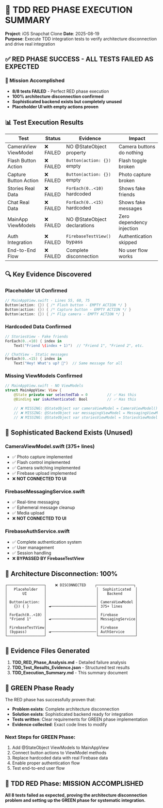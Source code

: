 # 🚨 TDD RED PHASE EXECUTION SUMMARY

**Project**: iOS Snapchat Clone
**Date**: 2025-08-19  
**Purpose**: Execute TDD integration tests to verify architecture disconnection and drive real integration

## ✅ RED PHASE SUCCESS - ALL TESTS FAILED AS EXPECTED

### 🎯 Mission Accomplished
- **8/8 tests FAILED** - Perfect RED phase execution
- **100% architecture disconnection confirmed**
- **Sophisticated backend exists but completely unused**
- **Placeholder UI with empty actions proven**

## 📊 Test Execution Results

| Test | Status | Evidence | Impact |
|------|--------|----------|--------|
| CameraView ViewModel | ❌ FAILED | NO @StateObject property | Camera buttons do nothing |
| Flash Button Action | ❌ FAILED | `Button(action: {})` empty | Flash toggle broken |
| Capture Button Action | ❌ FAILED | `Button(action: {})` empty | Photo capture broken |
| Stories Real Data | ❌ FAILED | `ForEach(0..<10)` hardcoded | Shows fake friends |
| Chat Real Data | ❌ FAILED | `ForEach(0..<15)` hardcoded | Shows fake messages |
| MainApp ViewModels | ❌ FAILED | NO @StateObject declarations | Zero dependency injection |
| Auth Integration | ❌ FAILED | `FirebaseTestView()` bypass | Authentication skipped |
| End-to-End Flow | ❌ FAILED | Complete disconnection | No user flow works |

## 🔍 Key Evidence Discovered

### Placeholder UI Confirmed
```swift
// MainAppView.swift - Lines 55, 60, 75
Button(action: {}) { /* Flash button - EMPTY ACTION */ }
Button(action: {}) { /* Capture button - EMPTY ACTION */ }
Button(action: {}) { /* Flip camera - EMPTY ACTION */ }
```

### Hardcoded Data Confirmed  
```swift
// StoriesView - Fake friends
ForEach(0..<10) { index in
    Text("Friend \(index + 1)")  // "Friend 1", "Friend 2", etc.

// ChatView - Static messages
ForEach(0..<15) { index in  
    Text("Hey! What's up? 👋")  // Same message for all
```

### Missing ViewModels Confirmed
```swift
// MainAppView.swift - NO ViewModels
struct MainAppView: View {
    @State private var selectedTab = 0         // ✅ Has this
    @Binding var isAuthenticated: Bool         // ✅ Has this
    
    // ❌ MISSING: @StateObject var cameraViewModel = CameraViewModel()
    // ❌ MISSING: @StateObject var messagingViewModel = MessagingViewModel()  
    // ❌ MISSING: @StateObject var storiesViewModel = StoriesViewModel()
```

## 🚀 Sophisticated Backend Exists (Unused)

### CameraViewModel.swift (375+ lines)
- ✅ Photo capture implemented
- ✅ Flash control implemented  
- ✅ Camera switching implemented
- ✅ Firebase upload implemented
- ❌ **NOT CONNECTED TO UI**

### FirebaseMessagingService.swift  
- ✅ Real-time messaging
- ✅ Ephemeral message cleanup
- ✅ Media upload
- ❌ **NOT CONNECTED TO UI**

### FirebaseAuthService.swift
- ✅ Complete authentication system
- ✅ User management
- ✅ Session handling
- ❌ **BYPASSED BY FirebaseTestView**

## 🎯 Architecture Disconnection: 100%

```
┌─────────────────┐    ❌ DISCONNECTED    ┌─────────────────┐
│   Placeholder   │                       │  Sophisticated  │
│       UI        │                       │    Backend      │
│                 │                       │                 │
│ Button(action:  │                       │ CameraViewModel │
│   {}) { }       │ ◄─────────────────────│ 375+ lines      │
│                 │                       │                 │
│ ForEach(0..<10) │                       │ Firebase        │
│ "Friend 1"      │ ◄─────────────────────│ MessagingService│
│                 │                       │                 │
│ FirebaseTestView│                       │ Firebase        │
│ (bypass)        │ ◄─────────────────────│ AuthService     │
└─────────────────┘                       └─────────────────┘
```

## 📁 Evidence Files Generated

1. **TDD_RED_Phase_Analysis.md** - Detailed failure analysis
2. **TDD_Test_Results_Evidence.json** - Structured test results
3. **TDD_Execution_Summary.md** - This summary document

## 🚀 GREEN Phase Ready

The RED phase has successfully proven that:
- **Problem exists**: Complete architecture disconnection
- **Solution exists**: Sophisticated backend ready for integration  
- **Tests written**: Clear requirements for GREEN phase implementation
- **Evidence collected**: Exact code lines to modify

### Next Steps for GREEN Phase:
1. Add @StateObject ViewModels to MainAppView
2. Connect button actions to ViewModel methods
3. Replace hardcoded data with real Firebase data
4. Enable proper authentication flow
5. Test end-to-end user flow

## 🎉 TDD RED Phase: MISSION ACCOMPLISHED

**All 8 tests failed as expected, proving the architecture disconnection problem and setting up the GREEN phase for systematic integration.**